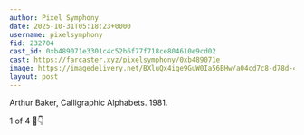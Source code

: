 ```yaml
---
author: Pixel Symphony
date: 2025-10-31T05:18:23+0000
username: pixelsymphony
fid: 232704
cast_id: 0xb489071e3301c4c52b6f77f718ce804610e9cd02
cast: https://farcaster.xyz/pixelsymphony/0xb489071e
image: https://imagedelivery.net/BXluQx4ige9GuW0Ia56BHw/a04cd7c8-d78d-4897-4137-f1e02da31a00/original
layout: post
---
```

Arthur Baker, Calligraphic Alphabets. 1981.  
  
1 of 4  🧵👇  

<img src='https://imagedelivery.net/BXluQx4ige9GuW0Ia56BHw/a04cd7c8-d78d-4897-4137-f1e02da31a00/original' alt='' referrerpolicy='no-referrer'/>